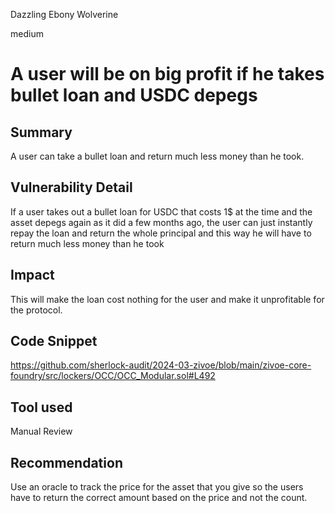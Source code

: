 Dazzling Ebony Wolverine

medium

# A user will be on big profit if he takes bullet loan and USDC depegs

## Summary
A user can take a bullet loan and return much less money than he took.

## Vulnerability Detail
If a user takes out a bullet loan for USDC that costs 1$ at the time and the asset depegs again as it did a few months ago, the user can just instantly repay the loan and return the whole principal and this way he will have to return much less money than he took
## Impact
This will make the loan cost nothing for the user and make it unprofitable for the protocol.

## Code Snippet
https://github.com/sherlock-audit/2024-03-zivoe/blob/main/zivoe-core-foundry/src/lockers/OCC/OCC_Modular.sol#L492
## Tool used

Manual Review

## Recommendation
Use an oracle to track the price for the asset that you give so the users have to return the correct amount based on the price and not the count.